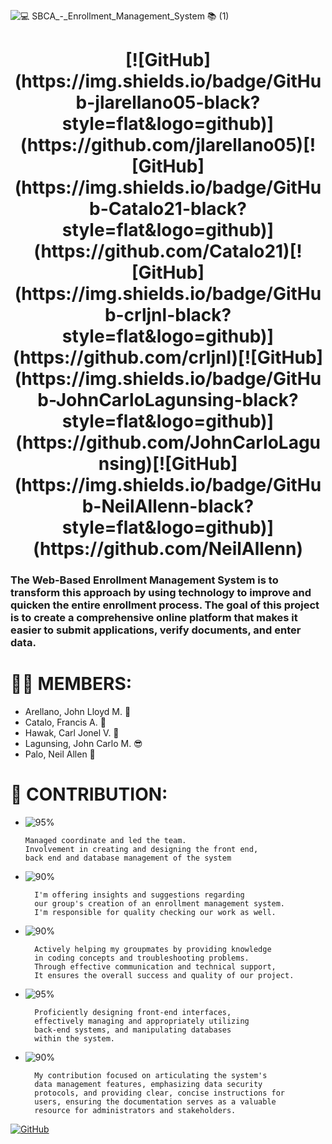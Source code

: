 ![💻 SBCA_-_Enrollment_Management_System 📚 (1)](https://github.com/Catalo21/sbcaEMS/assets/96164347/5b7d1e73-a755-482d-a28d-52182462c197)
<h1 align="center">[![GitHub](https://img.shields.io/badge/GitHub-jlarellano05-black?style=flat&logo=github)](https://github.com/jlarellano05)[![GitHub](https://img.shields.io/badge/GitHub-Catalo21-black?style=flat&logo=github)](https://github.com/Catalo21)[![GitHub](https://img.shields.io/badge/GitHub-crljnl-black?style=flat&logo=github)](https://github.com/crljnl)[![GitHub](https://img.shields.io/badge/GitHub-JohnCarloLagunsing-black?style=flat&logo=github)](https://github.com/JohnCarloLagunsing)[![GitHub](https://img.shields.io/badge/GitHub-NeilAllenn-black?style=flat&logo=github)](https://github.com/NeilAllenn)</h1>

### The Web-Based Enrollment Management System is to transform this approach by using technology to improve and quicken the entire enrollment process. The goal of this project is to create a comprehensive online platform that makes it easier to submit applications, verify documents, and enter data.

# 🙋‍♂️ MEMBERS: 
- Arellano, John Lloyd M. 🥵   
- Catalo, Francis A. 🤤
- Hawak, Carl Jonel V. 🤑        
- Lagunsing, John Carlo M. 😎
- Palo, Neil Allen 🤪
  

# 🤝 CONTRIBUTION: 
  - ![95%](https://progress-bar.dev/95?title=Arellano)

        Managed coordinate and led the team.
        Involvement in creating and designing the front end,
        back end and database management of the system  
- ![90%](https://progress-bar.dev/90?title=Catalo)

        I'm offering insights and suggestions regarding
        our group's creation of an enrollment management system.
        I'm responsible for quality checking our work as well.
- ![90%](https://progress-bar.dev/90?title=Hawak)

        Actively helping my groupmates by providing knowledge
        in coding concepts and troubleshooting problems.
        Through effective communication and technical support,
        It ensures the overall success and quality of our project.
- ![95%](https://progress-bar.dev/95?title=Lagunsing)

        Proficiently designing front-end interfaces,
        effectively managing and appropriately utilizing
        back-end systems, and manipulating databases
        within the system.
- ![90%](https://progress-bar.dev/90?title=Palo)

        My contribution focused on articulating the system's
        data management features, emphasizing data security
        protocols, and providing clear, concise instructions for
        users, ensuring the documentation serves as a valuable
        resource for administrators and stakeholders.

[![GitHub](https://img.shields.io/badge/GitHub-crljnl-black?style=flat&logo=github)](https://github.com/crljnl)


